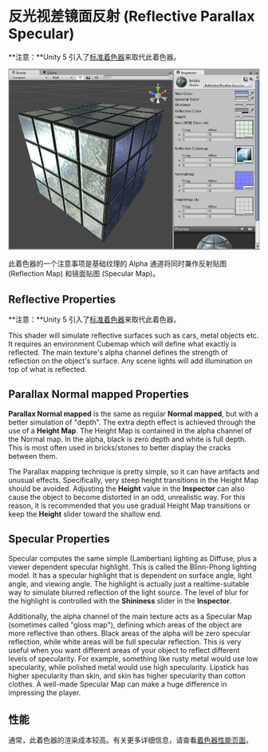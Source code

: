反光视差镜面反射 (Reflective Parallax Specular)
============================

**注意：**Unity 5 引入了[标准着色器](shader-StandardShader.html)来取代此着色器。

![](../uploads/Shaders/Shader-ReflParallaxBumpSpec.png) 

此着色器的一个注意事项是基础纹理的 Alpha 通道将同时兼作反射贴图 (Reflection Map) 和镜面贴图 (Specular Map)。

Reflective Properties
---------------------

**注意：**Unity 5 引入了[标准着色器](shader-StandardShader.html)来取代此着色器。

This shader will simulate reflective surfaces such as cars, metal objects etc. It requires an environment Cubemap which will define what exactly is reflected. The main texture's alpha channel defines the strength of reflection on the object's surface. Any scene lights will add illumination on top of what is reflected.
 

Parallax Normal mapped Properties
---------------------------------

__Parallax Normal mapped__ is the same as regular __Normal mapped__, but with a better simulation of "depth". The extra depth effect is achieved through the use of a __Height Map__. The Height Map is contained in the alpha channel of the Normal map. In the alpha, black is zero depth and white is full depth. This is most often used in bricks/stones to better display the cracks between them.

The Parallax mapping technique is pretty simple, so it can have artifacts and unusual effects. Specifically, very steep height transitions in the Height Map should be avoided. Adjusting the __Height__ value in the __Inspector__ can also cause the object to become distorted in an odd, unrealistic way. For this reason, it is recommended that you use gradual Height Map transitions or keep the __Height__ slider toward the shallow end.
 

Specular Properties
-------------------


Specular computes the same simple (Lambertian) lighting as Diffuse, plus a viewer dependent specular highlight. This is called the Blinn-Phong lighting model. It has a specular highlight that is dependent on surface angle, light angle, and viewing angle. The highlight is actually just a realtime-suitable way to simulate blurred reflection of the light source. The level of blur for the highlight is controlled with the __Shininess__ slider in the __Inspector__.

Additionally, the alpha channel of the main texture acts as a Specular Map (sometimes called "gloss map"), defining which areas of the object are more reflective than others. Black areas of the alpha will be zero specular reflection, while white areas will be full specular reflection. This is very useful when you want different areas of your object to reflect different levels of specularity. For example, something like rusty metal would use low specularity, while polished metal would use high specularity. Lipstick has higher specularity than skin, and skin has higher specularity than cotton clothes. A well-made Specular Map can make a huge difference in impressing the player.
 

性能
-----------


通常，此着色器的渲染成本较高。有关更多详细信息，请查看[着色器性能页面](shader-Performance.html)。
